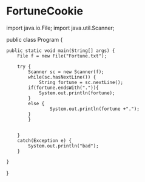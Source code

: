 # FortuneCookie
import java.io.File;
import java.util.Scanner;

public class Program {

	public static void main(String[] args) {
		File f = new File("Fortune.txt");
		
		try {
			Scanner sc = new Scanner(f);
			while(sc.hasNextLine()) { 
				String fortune = sc.nextLine();
			if(fortune.endsWith(".")){
				System.out.println(fortune);
			}
			else {
					System.out.println(fortune +".");
			}
			}
		 
			
		}
		catch(Exception e) {
			System.out.println("bad");
		}

	}

}
